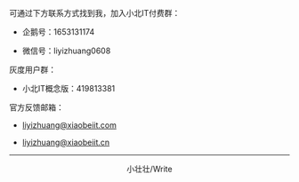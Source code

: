 可通过下方联系方式找到我，加入小北IT付费群：

- 企鹅号：1653131174

- 微信号：liyizhuang0608

灰度用户群：

- 小北IT概念版：419813381

官方反馈邮箱：

- liyizhuang@xiaobeiit.com

- liyizhuang@xiaobeiit.cn

---

<center>小壮壮/Write</center>
